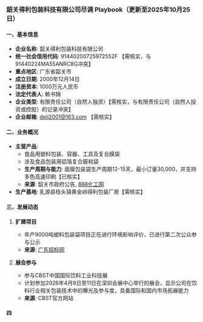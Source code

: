 ### 韶关得利包装科技有限公司尽调 Playbook（更新至2025年10月25日）

#### 一、基本信息
- **企业名称**: 韶关得利包装科技有限公司
- **统一社会信用代码**: 91440200725972552F 【需核实，与91440224MA55ANRC8G冲突】
- **重点地区**: 广东省韶关市
- **成立日期**: 2000年12月14日
- **注册资本**: 1000万元人民币
- **法定代表人**: 赖书锦
- **企业类型**: 有限责任公司（自然人独资）【需核实，与有限责任公司（自然人投资或控股）的记录冲突】
- **企业邮箱**: deli2001@163.com 【需核实】

#### 二、业务概况
- **主营产品**: 
  - 食品用塑料包装、容器、工具及复合膜袋
  - 涉及食品包装用铝箔复合膜和袋
  - **生产周期与能力**: 面膜包装袋生产周期12-15天，最小订量30,000，并支持多色高速印刷【已核实】
  - **来源**: 韶关市政府公告, [888化工网](https://www.888chem.com/otherdetail/40aacc386c6bd3872d54dff07217247f.html)
- **生产基地**: 乳源县桂头镇黄金岭得利包装厂房【需核实】

#### 三、发展动态
1. **扩建项目**
   - 年产9000吨塑料包装袋项目正在进行环境影响评价，已进行第二次公众参与公示
   - **来源**: [广东招标网](https://guangdong.zhaobiao.cn/proposed_v_ec19517a2766c99207cadfb7135248b0_o.html)

2. **展会参与**
   - 参与CBST中国国际饮料工业科技展
   - 计划参加2026年4月9日至11日在深圳会展中心举行的展会，显示公司在饮料行业相关包装技术中的曝光及参与度，具备国际和国内市场拓展能力
   - **来源**: CBST官方网站

#### 四